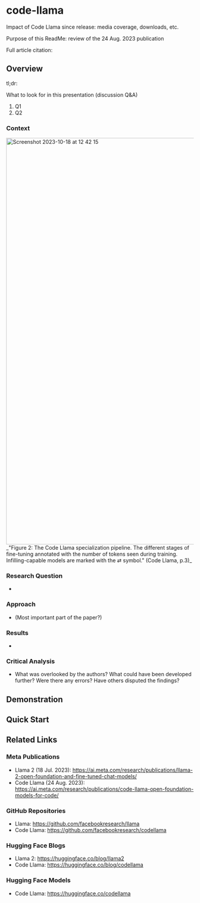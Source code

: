 # code-llama
Impact of Code Llama since release: media coverage, downloads, etc.

Purpose of this ReadMe: review of the 24 Aug. 2023 publication

Full article citation: 

## Overview
tl;dr: 

What to look for in this presentation (discussion Q&A)
1. Q1
2. Q2
### Context

<img width="1090" alt="Screenshot 2023-10-18 at 12 42 15" src="https://github.com/sadkowsk/code-llama/assets/143565317/78775c6e-95df-4f97-9311-53f0a0033510">
_"Figure 2: The Code Llama specialization pipeline. The different stages of fine-tuning annotated with the number of tokens seen during training. Infilling-capable models are marked with the ⇄ symbol." (Code Llama, p.3)_

### Research Question
* 
### Approach
* (Most important part of the paper?)
### Results
* 
### Critical Analysis
* What was overlooked by the authors? What could have been developed further? Were there any errors? Have others disputed the findings?

## Demonstration

## Quick Start

## Related Links
### Meta Publications
* Llama 2 (18 Jul. 2023): https://ai.meta.com/research/publications/llama-2-open-foundation-and-fine-tuned-chat-models/
* Code Llama (24 Aug. 2023): https://ai.meta.com/research/publications/code-llama-open-foundation-models-for-code/
### GitHub Repositories
* Llama: https://github.com/facebookresearch/llama
* Code Llama: https://github.com/facebookresearch/codellama
### Hugging Face Blogs
* Llama 2: https://huggingface.co/blog/llama2
* Code Llama: https://huggingface.co/blog/codellama
### Hugging Face Models
* Code Llama: https://huggingface.co/codellama
